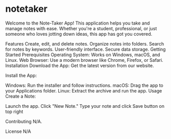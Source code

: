 # notetaker
Welcome to the Note-Taker App! This application helps you take and manage notes with ease. Whether you're a student, professional, or just someone who loves jotting down ideas, this app has got you covered.

Features
Create, edit, and delete notes.
Organize notes into folders.
Search for notes by keywords.
User-friendly interface.
Secure data storage.
Getting Started
Prerequisites
Operating System: Works on Windows, macOS, and Linux.
Web Browser: Use a modern browser like Chrome, Firefox, or Safari.
Installation
Download the App: Get the latest version from our website.

Install the App:

Windows: Run the installer and follow instructions.
macOS: Drag the app to your Applications folder.
Linux: Extract the archive and run the app.
Usage
Create a Note:

Launch the app.
Click "New Note."
Type your note and click Save button on top right




Contributing
N/A.

License
N/A
